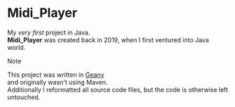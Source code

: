 # Midi_Player

My *very first* project in Java.  
**Midi_Player** was created back in 2019, when I first ventured into Java world.

> [!NOTE]  
> This project was written in [Geany](https://www.geany.org/)  
> and originally wasn't using Maven.  
> Additionally I reformatted all source code files, but the code is otherwise left untouched.